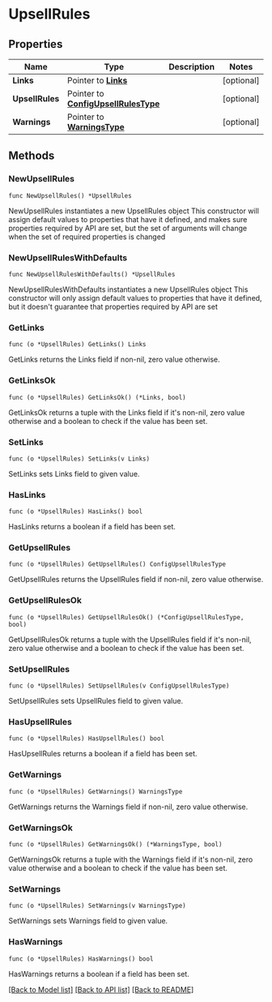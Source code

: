 # UpsellRules

## Properties

Name | Type | Description | Notes
------------ | ------------- | ------------- | -------------
**Links** | Pointer to [**Links**](Links.md) |  | [optional] 
**UpsellRules** | Pointer to [**ConfigUpsellRulesType**](ConfigUpsellRulesType.md) |  | [optional] 
**Warnings** | Pointer to [**WarningsType**](WarningsType.md) |  | [optional] 

## Methods

### NewUpsellRules

`func NewUpsellRules() *UpsellRules`

NewUpsellRules instantiates a new UpsellRules object
This constructor will assign default values to properties that have it defined,
and makes sure properties required by API are set, but the set of arguments
will change when the set of required properties is changed

### NewUpsellRulesWithDefaults

`func NewUpsellRulesWithDefaults() *UpsellRules`

NewUpsellRulesWithDefaults instantiates a new UpsellRules object
This constructor will only assign default values to properties that have it defined,
but it doesn't guarantee that properties required by API are set

### GetLinks

`func (o *UpsellRules) GetLinks() Links`

GetLinks returns the Links field if non-nil, zero value otherwise.

### GetLinksOk

`func (o *UpsellRules) GetLinksOk() (*Links, bool)`

GetLinksOk returns a tuple with the Links field if it's non-nil, zero value otherwise
and a boolean to check if the value has been set.

### SetLinks

`func (o *UpsellRules) SetLinks(v Links)`

SetLinks sets Links field to given value.

### HasLinks

`func (o *UpsellRules) HasLinks() bool`

HasLinks returns a boolean if a field has been set.

### GetUpsellRules

`func (o *UpsellRules) GetUpsellRules() ConfigUpsellRulesType`

GetUpsellRules returns the UpsellRules field if non-nil, zero value otherwise.

### GetUpsellRulesOk

`func (o *UpsellRules) GetUpsellRulesOk() (*ConfigUpsellRulesType, bool)`

GetUpsellRulesOk returns a tuple with the UpsellRules field if it's non-nil, zero value otherwise
and a boolean to check if the value has been set.

### SetUpsellRules

`func (o *UpsellRules) SetUpsellRules(v ConfigUpsellRulesType)`

SetUpsellRules sets UpsellRules field to given value.

### HasUpsellRules

`func (o *UpsellRules) HasUpsellRules() bool`

HasUpsellRules returns a boolean if a field has been set.

### GetWarnings

`func (o *UpsellRules) GetWarnings() WarningsType`

GetWarnings returns the Warnings field if non-nil, zero value otherwise.

### GetWarningsOk

`func (o *UpsellRules) GetWarningsOk() (*WarningsType, bool)`

GetWarningsOk returns a tuple with the Warnings field if it's non-nil, zero value otherwise
and a boolean to check if the value has been set.

### SetWarnings

`func (o *UpsellRules) SetWarnings(v WarningsType)`

SetWarnings sets Warnings field to given value.

### HasWarnings

`func (o *UpsellRules) HasWarnings() bool`

HasWarnings returns a boolean if a field has been set.


[[Back to Model list]](../README.md#documentation-for-models) [[Back to API list]](../README.md#documentation-for-api-endpoints) [[Back to README]](../README.md)


